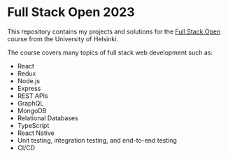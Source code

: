 # Full Stack Open 2023
This repository contains my projects and solutions for the [Full Stack Open](https://fullstackopen.com/en/) course from the University of Helsinki.

The course covers many topics of full stack web development such as:
- React
- Redux
- Node.js
- Express
- REST APIs
- GraphQL
- MongoDB
- Relational Databases
- TypeScript
- React Native
- Unit testing, integration testing, and end-to-end testing
- CI/CD
